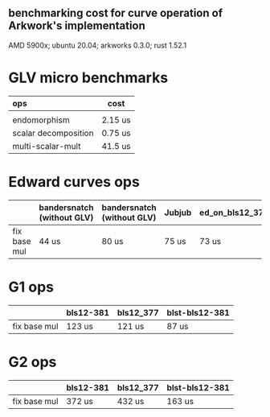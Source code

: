 benchmarking cost for curve operation of Arkwork's implementation
------
AMD 5900x; ubuntu 20.04; arkworks 0.3.0; rust 1.52.1

# GLV micro benchmarks

|  ops | cost |
|:---|---| 
| | |
| endomorphism | 2.15 us |
| scalar decomposition| 0.75 us|
| multi-scalar-mult | 41.5 us|

# Edward curves ops

|   | bandersnatch (without GLV)| bandersnatch (without GLV)| Jubjub | ed_on_bls12_377|
|:---|---| --- | ---|---|
| fix base mul | 44 us | 80 us | 75 us  | 73 us |

# G1 ops

|   |  bls12-381 | bls12_377 | blst-bls12-381 |
|:---|---| --- | --- |
| fix base mul | 123 us  | 121 us | 87 us |

# G2 ops

|   |  bls12-381 | bls12_377 | blst-bls12-381 |
|:---|---| --- | --- | 
| fix base mul | 372 us  | 432 us | 163 us | 

